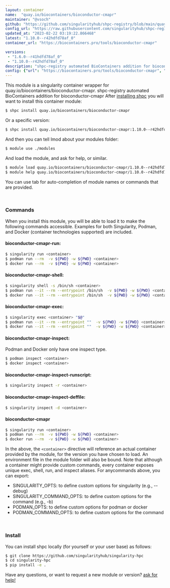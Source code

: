 ```yaml
---
layout: container
name:  "quay.io/biocontainers/bioconductor-cmapr"
maintainer: "@vsoch"
github: "https://github.com/singularityhub/shpc-registry/blob/main/quay.io/biocontainers/bioconductor-cmapr/container.yaml"
config_url: "https://raw.githubusercontent.com/singularityhub/shpc-registry/main/quay.io/biocontainers/bioconductor-cmapr/container.yaml"
updated_at: "2023-02-22 03:19:22.866468"
latest: "1.10.0--r42hdfd78af_0"
container_url: "https://biocontainers.pro/tools/bioconductor-cmapr"

versions:
 - "1.6.0--r41hdfd78af_0"
 - "1.10.0--r42hdfd78af_0"
description: "shpc-registry automated BioContainers addition for bioconductor-cmapr"
config: {"url": "https://biocontainers.pro/tools/bioconductor-cmapr", "maintainer": "@vsoch", "description": "shpc-registry automated BioContainers addition for bioconductor-cmapr", "latest": {"1.10.0--r42hdfd78af_0": "sha256:244ea9927231217d44ffd91a1a4ab0a5b6a7d62a8bfb970c7e4c6bdb214190a6"}, "tags": {"1.6.0--r41hdfd78af_0": "sha256:f44542852009142292a7079767edf3f01bd965c733cbdb28ef8e648d4e3cdd59", "1.10.0--r42hdfd78af_0": "sha256:244ea9927231217d44ffd91a1a4ab0a5b6a7d62a8bfb970c7e4c6bdb214190a6"}, "docker": "quay.io/biocontainers/bioconductor-cmapr"}
---
```


This module is a singularity container wrapper for quay.io/biocontainers/bioconductor-cmapr.
shpc-registry automated BioContainers addition for bioconductor-cmapr
After [installing shpc](#install) you will want to install this container module:


```bash
$ shpc install quay.io/biocontainers/bioconductor-cmapr
```

Or a specific version:

```bash
$ shpc install quay.io/biocontainers/bioconductor-cmapr:1.10.0--r42hdfd78af_0
```

And then you can tell lmod about your modules folder:

```bash
$ module use ./modules
```

And load the module, and ask for help, or similar.

```bash
$ module load quay.io/biocontainers/bioconductor-cmapr/1.10.0--r42hdfd78af_0
$ module help quay.io/biocontainers/bioconductor-cmapr/1.10.0--r42hdfd78af_0
```

You can use tab for auto-completion of module names or commands that are provided.

<br>

### Commands

When you install this module, you will be able to load it to make the following commands accessible.
Examples for both Singularity, Podman, and Docker (container technologies supported) are included.

#### bioconductor-cmapr-run:

```bash
$ singularity run <container>
$ podman run --rm  -v ${PWD} -w ${PWD} <container>
$ docker run --rm  -v ${PWD} -w ${PWD} <container>
```

#### bioconductor-cmapr-shell:

```bash
$ singularity shell -s /bin/sh <container>
$ podman run --it --rm --entrypoint /bin/sh  -v ${PWD} -w ${PWD} <container>
$ docker run --it --rm --entrypoint /bin/sh  -v ${PWD} -w ${PWD} <container>
```

#### bioconductor-cmapr-exec:

```bash
$ singularity exec <container> "$@"
$ podman run --it --rm --entrypoint ""  -v ${PWD} -w ${PWD} <container> "$@"
$ docker run --it --rm --entrypoint ""  -v ${PWD} -w ${PWD} <container> "$@"
```

#### bioconductor-cmapr-inspect:

Podman and Docker only have one inspect type.

```bash
$ podman inspect <container>
$ docker inspect <container>
```

#### bioconductor-cmapr-inspect-runscript:

```bash
$ singularity inspect -r <container>
```

#### bioconductor-cmapr-inspect-deffile:

```bash
$ singularity inspect -d <container>
```



#### bioconductor-cmapr

```bash
$ singularity run <container>
$ podman run --rm  -v ${PWD} -w ${PWD} <container>
$ docker run --rm  -v ${PWD} -w ${PWD} <container>
```


In the above, the `<container>` directive will reference an actual container provided
by the module, for the version you have chosen to load. An environment file in the
module folder will also be bound. Note that although a container
might provide custom commands, every container exposes unique exec, shell, run, and
inspect aliases. For anycommands above, you can export:

 - SINGULARITY_OPTS: to define custom options for singularity (e.g., --debug)
 - SINGULARITY_COMMAND_OPTS: to define custom options for the command (e.g., -b)
 - PODMAN_OPTS: to define custom options for podman or docker
 - PODMAN_COMMAND_OPTS: to define custom options for the command

<br>

### Install

You can install shpc locally (for yourself or your user base) as follows:

```bash
$ git clone https://github.com/singularityhub/singularity-hpc
$ cd singularity-hpc
$ pip install -e .
```

Have any questions, or want to request a new module or version? [ask for help!](https://github.com/singularityhub/singularity-hpc/issues)